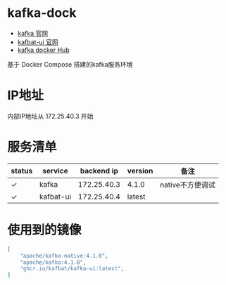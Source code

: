 # kafka-dock
- [kafka 官网](https://kafka.apache.org/)
- [kafbat-ui 官网](https://ui.docs.kafbat.io/)
- [kafka docker Hub](https://hub.docker.com/r/apache/kafka-native)

基于 Docker Compose 搭建的kafka服务环境

# IP地址

内部IP地址从 172.25.40.3 开始

# 服务清单

| status | service | backend ip | version | 备注 |
|---|---|---|---|---|
| &check; | kafka | 172.25.40.3 | 4.1.0 | native不方便调试 |
| &check; | kafbat-ui | 172.25.40.4 | latest | |

# 使用到的镜像

```json
[
    "apache/kafka-native:4.1.0",
    "apache/kafka:4.1.0",
    "ghcr.io/kafbat/kafka-ui:latest",
]
```
